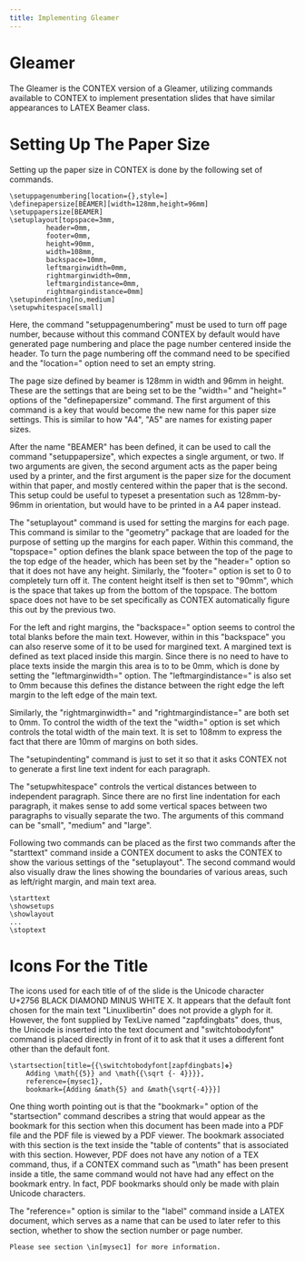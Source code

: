 ```yaml
---
title: Implementing Gleamer
---
```



# Gleamer

The Gleamer is the CONTEX version of a Gleamer, utilizing commands available to
CONTEX to implement presentation slides that have similar appearances to LATEX
Beamer class.

# Setting Up The Paper Size

Setting up the paper size in CONTEX is done by the following set of commands.

    \setuppagenumbering[location={},style=]
    \definepapersize[BEAMER][width=128mm,height=96mm]
    \setuppapersize[BEAMER]
    \setuplayout[topspace=3mm,
             header=0mm,
             footer=0mm,
             height=90mm,
             width=108mm,
             backspace=10mm,
             leftmarginwidth=0mm, 
             rightmarginwidth=0mm, 
             leftmargindistance=0mm, 
             rightmargindistance=0mm]
    \setupindenting[no,medium]
    \setupwhitespace[small]

Here, the command "setuppagenumbering" must be used to turn off page number,
because without this command CONTEX by default would have generated page
numbering and place the page number centered inside the header. To turn the
page numbering off the command need to be specified and the "location=" option
need to set an empty string.

The page size defined by beamer is 128mm in width and 96mm in height. These
are the settings that are being set to be the "width=" and "height=" options
of the "definepapersize" command. The first argument of this command is a key
that would become the new name for this paper size settings. This is similar to
how "A4", "A5" are names for existing paper sizes. 

After the name "BEAMER" has been defined, it can be used to call the command
"setuppapersize", which expectes a single argument, or two. If two arguments
are given, the second argument acts as the paper being used by a printer, and
the first argument is the paper size for the document within that paper, and
mostly centered within the paper that is the second. This setup could be useful
to typeset a presentation such as 128mm-by-96mm in orientation, but would have
to be printed in a A4 paper instead.

The "setuplayout" command is used for setting the margins for each page. This
command is similar to the "geometry" package that are loaded for the purpose of
setting up the margins for each paper. Within this command, the "topspace="
option defines the blank space between the top of the page to the top edge of
the header, which has been set by the "header=" option so that it does not have
any height. Similarly, the "footer=" option is set to 0 to completely turn off
it. The content height itself is then set to "90mm", which is the space that
takes up from the bottom of the topspace. The bottom space does not have to be
set specifically as CONTEX automatically figure this out by the previous two.

For the left and right margins, the "backspace=" option seems to control the
total blanks before the main text. However, within in this "backspace" you can
also reserve some of it to be used for margined text.  A margined text is
defined as text placed inside this margin.  Since there is no need to have to
place texts inside the margin this area is to to be 0mm, which is done by
setting the "leftmarginwidth=" option. The "leftmargindistance=" is also set to
0mm because this defines the distance between the right edge the left margin to
the left edge of the main text.

Similarly, the "rightmarginwidth=" and "rightmargindistance=" are both set to
0mm.  To control the width of the text the "width=" option is set which
controls the total width of the main text. It is set to 108mm to express the
fact that there are 10mm of margins on both sides.

The "setupindenting" command is just to set it so that it asks CONTEX 
not to generate a first line text indent for each paragraph.

The "setupwhitespace" controls the vertical distances between to independent
paragraph. Since there are no first line indentation for each paragraph, it makes
sense to add some vertical spaces between two paragraphs to visually separate the two.
The arguments of this command can be "small", "medium" and "large".

Following two commands can be placed as the first two commands after the
"starttext" command inside a CONTEX document to asks the CONTEX to show the
various settings of the "setuplayout". The second command would also visually
draw the lines showing the boundaries of various areas, such as left/right
margin, and main text area.

    \starttext
    \showsetups
    \showlayout
    ...
    \stoptext



# Icons For the Title

The icons used for each title of of the slide is the Unicode character U+2756
BLACK DIAMOND MINUS WHITE X. It appears that the default font chosen for the
main text "Linuxlibertin" does not provide a glyph for it. However, the font
supplied by TexLive named "zapfdingbats" does, thus, the Unicode is inserted
into the text document and "switchtobodyfont" command is placed directly in
front of it to ask that it uses a different font other than the default font.

    \startsection[title={{\switchtobodyfont[zapfdingbats]❖} 
        Adding \math{{5}} and \math{{\sqrt {- 4}}}},
        reference={mysec1},
        bookmark={Adding &math{5} and &math{\sqrt{-4}}}]

One thing worth pointing out is that the "bookmark=" option of the
"startsection" command describes a string that would appear as the bookmark for
this section when this document has been made into a PDF file and the PDF file
is viewed by a PDF viewer.  The bookmark associated with this section is the
text inside the "table of contents" that is associated with this section.
However, PDF does not have any notion of a TEX command, thus, if a CONTEX
command such as "\math" has been present inside a title, the same command would
not have had any effect on the bookmark entry. In fact, PDF bookmarks should
only be made with plain Unicode characters.

The "reference=" option is similar to the "label" command inside a LATEX document,
which serves as a name that can be used to later refer to this section, whether
to show the section number or page number.

    Please see section \in[mysec1] for more information.







